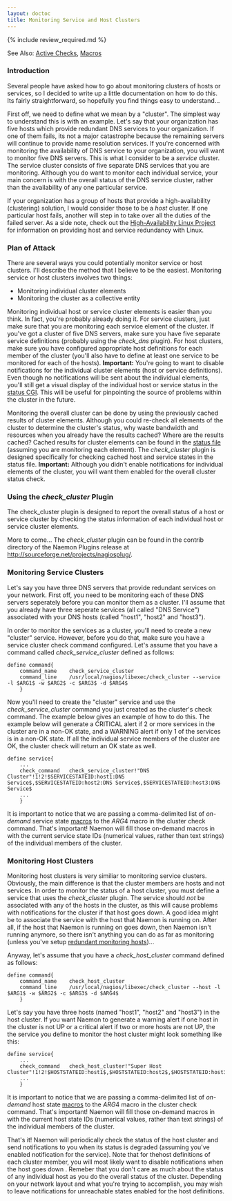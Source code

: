 ```yaml
---
layout: doctoc
title: Monitoring Service and Host Clusters
---
```


{% include review_required.md %}


<span class="glyphicon glyphicon-arrow-right"></span> See Also: <a href="activechecks.html">Active Checks</a>, <a href="macros.html">Macros</a>

### Introduction

Several people have asked how to go about monitoring clusters of hosts or services, so I decided to write up a little documentation on how to do this.  Its fairly straightforward, so hopefully you find things easy to understand...

First off, we need to define what we mean by a "cluster".  The simplest way to understand this is with an example.  Let's say that your organization has five hosts which provide redundant DNS services to your organization.  If one of them fails, its not a major catastrophe because the remaining servers will continue to provide name resolution services.  If you're concerned with monitoring the availability of DNS service to your organization, you will want to monitor five DNS servers.  This is what I consider to be a *service* cluster.  The service cluster consists of five separate DNS services that you are monitoring.  Although you do want to monitor each individual service, your main concern is with the overall status of the DNS service cluster, rather than the availability of any one particular service.

If your organization has a group of hosts that provide a high-availability (clustering) solution, I would consider those to be a *host* cluster.  If one particular host fails, another will step in to take over all the duties of the failed server.  As a side note, check out the <a href="http://www.linux-ha.org">High-Availability Linux Project</a> for information on providing host and service redundancy with Linux.

### Plan of Attack

There are several ways you could potentially monitor service or host clusters.  I'll describe the method that I believe to be the easiest.  Monitoring service or host clusters involves two things:

* Monitoring individual cluster elements
* Monitoring the cluster as a collective entity

Monitoring individual host or service cluster elements is easier than you think.  In fact, you're probably already doing it.  For service clusters, just make sure that you are monitoring each service element of the cluster.  If you've got a cluster of five DNS servers, make sure you have five separate service definitions (probably using the *check_dns* plugin).  For host clusters, make sure you have configured appropriate host definitions for each member of the cluster (you'll also have to define at least one service to be monitored for each of the hosts).  <b>Important:</b>  You're going to want to disable notifications for the individual cluster elements (host or service definitions).  Even though no notifications will be sent about the individual elements, you'll still get a visual display of the individual host or service status in the <a href="cgis.html#status_cgi">status CGI</a>.  This will be useful for pinpointing the source of problems within the cluster in the future.

Monitoring the overall cluster can be done by using the previously cached results of cluster elements.  Although you could re-check all elements of the cluster to determine the cluster's status, why waste bandwidth and resources when you already have the results cached?  Where are the results cached?  Cached results for cluster elements can be found in the <a href="configmain.html#status_file">status file</a> (assuming you are monitoring each element).  The *check_cluster* plugin is designed specifically for checking cached host and service states in the status file.  <b>Important:</b> Although you didn't enable notifications for individual elements of the cluster, you will want them enabled for the overall cluster status check.

### Using the *check_cluster* Plugin

The check_cluster plugin is designed to report the overall status of a host or service cluster by checking the status information of each individual host or service cluster elements.

More to come...  The *check_cluster* plugin can be found in the contrib directory of the Naemon Plugins release at
<a href="http://sourceforge.net/projects/nagiosplug/">http://sourceforge.net/projects/nagiosplug/</a>.

### Monitoring Service Clusters

Let's say you have three DNS servers that provide redundant services on your network.  First off, you need to be monitoring each of these DNS servers seperately before you can monitor them as a cluster.  I'll assume that you already have three seperate services (all called "DNS Service") associated with your DNS hosts (called "host1", "host2" and "host3").

In order to monitor the services as a cluster, you'll need to create a new "cluster" service.  However, before you do that, make sure you have a service cluster check command configured.  Let's assume that you have a command called *check_service_cluster* defined as follows:


```
define command{
	command_name	check_service_cluster
	command_line	/usr/local/nagios/libexec/check_cluster --service -l $ARG1$ -w $ARG2$ -c $ARG3$ -d $ARG4$
	}
```

Now you'll need to create the "cluster" service and use the *check_service_cluster* command you just created as the cluster's check command.  The example below gives an example of how to do this.  The example below will generate a CRITICAL alert if 2 or more services in the cluster are in a non-OK state, and a WARNING alert if only 1 of the services is in a non-OK state.  If all the individual service members of the cluster are OK, the cluster check will return an OK state as well.

```
define service{
	...
	check_command	check_service_cluster!"DNS Cluster"!1!2!$SERVICESTATEID:host1:DNS Service$,$SERVICESTATEID:host2:DNS Service$,$SERVICESTATEID:host3:DNS Service$
	...
	}
```

It is important to notice that we are passing a comma-delimited list of *on-demand* service state <a href="macros.html">macros</a> to the $ARG4$ macro in the cluster check command.  That's important!  Naemon will fill those on-demand macros in with the current service state IDs (numerical values, rather than text strings) of the individual members of the cluster.

### Monitoring Host Clusters

Monitoring host clusters is very similiar to monitoring service clusters.  Obviously, the main difference is that the cluster members are hosts and not services.  In order to monitor the status of a host cluster, you must define a service that uses the *check_cluster* plugin.  The service should *not* be associated with any of the hosts in the cluster, as this will cause problems with notifications for the cluster if that host goes down.  A good idea might be to associate the service with the host that Naemon is running on.  After all, if the host that Naemon is running on goes down, then Naemon isn't running anymore, so there isn't anything you can do as far as monitoring (unless you've setup <a href="redundancy.html">redundant monitoring hosts</a>)...

Anyway, let's assume that you have a *check_host_cluster* command defined as follows:


```
define command{
	command_name	check_host_cluster
	command_line	/usr/local/nagios/libexec/check_cluster --host -l $ARG1$ -w $ARG2$ -c $ARG3$ -d $ARG4$
	}
```

Let's say you have three hosts (named "host1", "host2" and "host3") in the host cluster.  If you want Naemon to generate a warning alert if one host in the cluster is not UP or a critical alert if two or more hosts are not UP, the the service you define to monitor the host cluster might look something like this:

```
define service{
	...
	check_command	check_host_cluster!"Super Host Cluster"!1!2!$HOSTSTATEID:host1$,$HOSTSTATEID:host2$,$HOSTSTATEID:host3$
	...
	}
```

It is important to notice that we are passing a comma-delimited list of *on-demand* host state <a href="macros.html">macros</a> to the $ARG4$ macro in the cluster check command.  That's important!  Naemon will fill those on-demand macros in with the current host state IDs (numerical values, rather than text strings) of the individual members of the cluster.

That's it!  Naemon will periodically check the status of the host cluster and send notifications to you when its status is degraded (assuming you've enabled notification for the service).  Note that for thehost definitions of each cluster member, you will most likely want to disable notifications when the host goes down .  Remeber that you don't care as much about the status of any individual host as you do the overall status of the cluster.  Depending on your network layout and what you're trying to accomplish, you may wish to leave notifications for unreachable states enabled for the host definitions.

